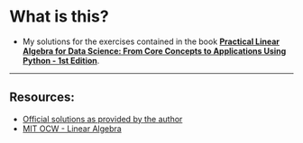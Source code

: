 # What is this?

- My solutions for the exercises contained in the book **[Practical Linear Algebra for Data Science: From Core Concepts to Applications Using Python - 1st Edition](https://www.amazon.com/Practical-Linear-Algebra-Data-Science/dp/1098120612)**.

<hr>

## Resources:

- [Official solutions as provided by the author](https://github.com/mikexcohen/LinAlg4DataScience)
- [MIT OCW - Linear Algebra](https://ocw.mit.edu/courses/18-06-linear-algebra-spring-2010/video_galleries/video-lectures/)

